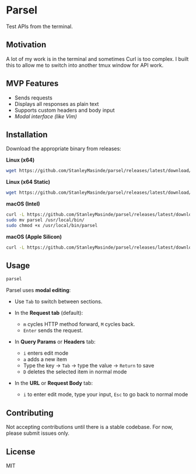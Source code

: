 # Parsel

Test APIs from the terminal.

## Motivation

A lot of my work is in the terminal and sometimes Curl is too complex. I built this to allow me to switch into another tmux window for API work.

## MVP Features

* Sends requests
* Displays all responses as plain text
* Supports custom headers and body input
* _Modal interface (like Vim)_

## Installation

Download the appropriate binary from releases:

**Linux (x64)**

```bash
wget https://github.com/StanleyMasinde/parsel/releases/latest/download/parsel-linux-x64.tar.gz && tar -xzf parsel-linux-x64.tar.gz && rm parsel-linux-x64.tar.gz && sudo install -sm 755 parsel /usr/local/bin/
```

**Linux (x64 Static)**

```bash
wget https://github.com/StanleyMasinde/parsel/releases/latest/download/parsel-linux-x64-static.tar.gz && tar -xzf parsel-linux-x64-static.tar.gz && rm parsel-linux-x64-static.tar.gz && sudo install -sm 755 parsel /usr/local/bin/
```

**macOS (Intel)**

```bash
curl -L https://github.com/StanleyMasinde/parsel/releases/latest/download/parsel-darwin-x64.tar.gz | tar -xz
sudo mv parsel /usr/local/bin/
sudo chmod +x /usr/local/bin/parsel
```

**macOS (Apple Silicon)**

```bash
curl -L https://github.com/StanleyMasinde/parsel/releases/latest/download/parsel-darwin-x64.tar.gz | tar -xz && sudo install -sm 755 parsel /usr/local/bin/
```

## Usage

```bash
parsel
```

Parsel uses **modal editing**:

* Use `Tab` to switch between sections.
* In the **Request tab** (default):

  * `m` cycles HTTP method forward, `M` cycles back.
  * `Enter` sends the request.
* In **Query Params** or **Headers** tab:

  * `i` enters edit mode
  * `a` adds a new item
  * Type the key → `Tab` → type the value → `Return` to save
  * `D` deletes the selected item in normal mode
* In the **URL** or **Request Body** tab:

  * `i` to enter edit mode, type your input, `Esc` to go back to normal mode

## Contributing

Not accepting contributions until there is a stable codebase. For now, please submit issues only.

## License

MIT
